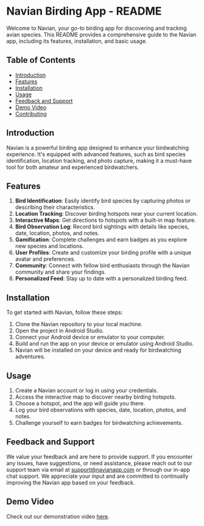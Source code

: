 # Navian Birding App - README

Welcome to Navian, your go-to birding app for discovering and tracking avian species. This README provides a comprehensive guide to the Navian app, including its features, installation, and basic usage.

## Table of Contents

- [Introduction](#introduction)
- [Features](#features)
- [Installation](#installation)
- [Usage](#usage)
- [Feedback and Support](#feedback-and-support)
- [Demo Video](#demo-video)
- [Contributing](#contributing)

## Introduction

Navian is a powerful birding app designed to enhance your birdwatching experience. It's equipped with advanced features, such as bird species identification, location tracking, and photo capture, making it a must-have tool for both amateur and experienced birdwatchers.

## Features

1. **Bird Identification**: Easily identify bird species by capturing photos or describing their characteristics.
2. **Location Tracking**: Discover birding hotspots near your current location.
3. **Interactive Maps**: Get directions to hotspots with a built-in map feature.
4. **Bird Observation Log**: Record bird sightings with details like species, date, location, photos, and notes.
5. **Gamification**: Complete challenges and earn badges as you explore new species and locations.
6. **User Profiles**: Create and customize your birding profile with a unique avatar and preferences.
7. **Community**: Connect with fellow bird enthusiasts through the Navian community and share your findings.
8. **Personalized Feed**: Stay up to date with a personalized birding feed.

## Installation

To get started with Navian, follow these steps:

1. Clone the Navian repository to your local machine.
2. Open the project in Android Studio.
3. Connect your Android device or emulator to your computer.
4. Build and run the app on your device or emulator using Android Studio.
5. Navian will be installed on your device and ready for birdwatching adventures.

## Usage

1. Create a Navian account or log in using your credentials.
2. Access the interactive map to discover nearby birding hotspots.
3. Choose a hotspot, and the app will guide you there.
4. Log your bird observations with species, date, location, photos, and notes.
5. Challenge yourself to earn badges for birdwatching achievements.

## Feedback and Support

We value your feedback and are here to provide support. If you encounter any issues, have suggestions, or need assistance, please reach out to our support team via email at support@navianapp.com or through our in-app chat support. We appreciate your input and are committed to continually improving the Navian app based on your feedback.

## Demo Video

Check out our demonstration video [here](https://youtu.be/zGYsSJsQW0M).
